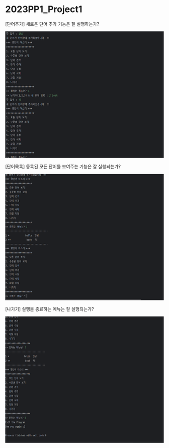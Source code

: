 # 2023PP1_Project1

[단어추가] 새로운 단어 추가 기능은 잘 실행하는가?

<img src = "https://github.com/ParkMinjun0721/2023PP1_Project1/blob/master/screenshots/WordAdd%20Screenshot.png" width="600" height="400"> 


[단어목록] 등록된 모든 단어를 보여주는 기능은 잘 실행되는가?


<img src = "https://github.com/ParkMinjun0721/2023PP1_Project1/blob/master/screenshots/ListAll%20Screenshot.png" width="600" height="400"> 


[나가기] 실행을 종료하는 메뉴는 잘 실행되는가?

<img src = "https://github.com/ParkMinjun0721/2023PP1_Project1/blob/master/screenshots/Exit%20Screenshot.png" width="600" height="400"> 

